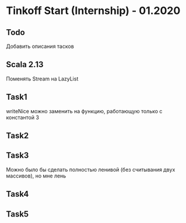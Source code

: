 # Tinkoff Start (Internship) - 01.2020

## Todo
Добавить описания тасков

## Scala 2.13
Поменять Stream на LazyList

## Task1
writeNice можно заменить на функцию, работающую только с константой 3

## Task2

## Task3
Можно было бы сделать полностью ленивой (без считывания двух массивов), но мне лень

## Task4

## Task5